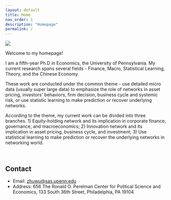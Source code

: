 ```yaml
---
layout: default
title: Home
nav_order: 1
description: "Homepage"
permalink: /
---
```


<div class="container">
	<div class="row">
		<div class="col-4">
			<img src="{{'/assets/images/wu.jpg'| prepend:site.baseurl}}">
		</div>
		<div class="col">
			<p class="text-justify">
				Welcome to my homepage! 
			</p>
			<p class="text-justify">
				I am a fifth-year Ph.D in Economics, the University of Pennsylvania. My current research spans several fields - Finance, Macro, Statistical Learning, Theory, and the Chinese Economy. 
		</p>
		<p class="text-justify">
		These work are conducted under the common theme - use detailed micro data (usually super large data) to emphasize the role of networks in asset pricing, investors' behaviors, firm decision, business cycle and systemic risk, or use statistic learning to make prediction or recover underlying networks. 		
		</p>
			<p class="text-justify">
		According to the theme, my current work can be divided into three branches. 1) Equity-holding network and its implication in corporate finance, governance, and macroeconomics; 2) Innovation network and its implication in asset pricing, business cycle, and investment; 3) Use statistical learning to make prediction or recover the underlying networks in networking world. 
			</p>
		</div>
	</div>
</div>

<br>

<!-- <div class="container">
	<div class="row">
		<div class="col">
			<h2> Research Interests </h2>
			<ul>
				<li> Post-selection inference </li>
				<li> Large sample theory </li>
				<li> Robust statistics </li>
				<li> Semi-parametric statistics </li>
				<li> Non-parametric statistics </li>
				<li> Concentration inequalities </li>
				<li> High-dimensional CLT </li>
				<li> Dependent data </li>
			</ul>
		</div>
		<div class="col-7">
			<h2> Co-authors (by number of collaborations) </h2>
			<div class="panel panel-default">
			  <div class="panel-body" id="coauthors">
			  </div>
			</div>
		</div>
	</div>
</div> -->


## Contact

- Email: [zhuwu@sas.upenn.edu](zhuwu@sas.upenn.edu)
- Address: 656 The Ronald O. Perelman Center for Political Science and Economics, 133 South 36th Street, Philadelphia, PA 19104
